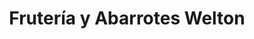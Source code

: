 ---
title: "Frutería y Abarrotes Welton"
url: /san-luis-rio-colorado/fruteria-y-abarrotes-welton/
shop: supermercado
---
